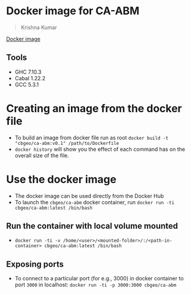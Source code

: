 # Docker image for CA-ABM
> Krishna Kumar

[Docker image](https://hub.docker.com/r/cbgeo/ca-abm/)

## Tools
* GHC 7.10.3
* Cabal 1.22.2
* GCC 5.3.1

# Creating an image from the docker file

* To build an image from docker file run as root `docker build -t "cbgeo/ca-abm:v0.1" /path/to/Dockerfile`
* `docker history` will show you the effect of each command has on the overall size of the file.

# Use the docker image

* The docker image can be used directly from the Docker Hub
* To launch the `cbgeo/ca-abm`  docker container, run `docker run -ti cbgeo/ca-abm:latest /bin/bash`

## Run the container with local volume mounted
* `docker run -ti -v /home/<user>/<mounted-folder>/:/<path-in-container> cbgeo/ca-abm:latest /bin/bash`

## Exposing ports
* To connect to a particular port (for e.g., 3000) in docker container to port `3000` in localhost: `docker run -ti -p 3000:3000 cbgeo/ca-abm`
